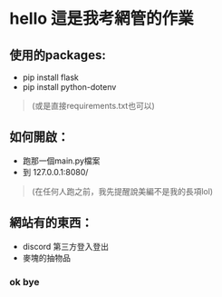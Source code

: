 # hello 這是我考網管的作業
## 使用的packages:
* pip install flask
* pip install python-dotenv
> (或是直接requirements.txt也可以)

## 如何開啟：
* 跑那一個main.py檔案
* 到 127.0.0.1:8080/
> (在任何人跑之前，我先提醒說美編不是我的長項lol)

## 網站有的東西：
* discord 第三方登入登出
* 麥塊的抽物品

### ok bye
